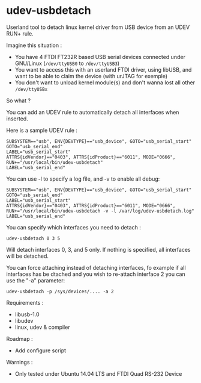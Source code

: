 udev-usbdetach
==============

Userland tool to detach linux kernel driver from USB device from an UDEV RUN+ rule.

Imagine this situation :

*  You have 4 FTDI FT232R based USB serial devices connected under GNU/Linux 
   (`/dev/ttyUSB0` to `/dev/ttyUSB3`)
*  You want to access this with an userland FTDI driver, using libUSB, and want to be able 
   to claim the device (with urJTAG for exemple)
*  You don't want to unload kernel module(s) and don't wanna lost all 
   other `/dev/ttyUSBx`

So what ?

You can add an UDEV rule to automatically detach all interfaces when inserted.

Here is a sample UDEV rule :

    SUBSYSTEM=="usb", ENV{DEVTYPE}=="usb_device", GOTO="usb_serial_start"
    GOTO="usb_serial_end"
    LABEL="usb_serial_start"
    ATTRS{idVendor}=="0403", ATTRS{idProduct}=="6011", MODE="0666", RUN+="/usr/local/bin/udev-usbdetach"
    LABEL="usb_serial_end"

You can use -l to specify a log file, and -v to enable all debug:

    SUBSYSTEM=="usb", ENV{DEVTYPE}=="usb_device", GOTO="usb_serial_start"
    GOTO="usb_serial_end"
    LABEL="usb_serial_start"
    ATTRS{idVendor}=="0403", ATTRS{idProduct}=="6011", MODE="0666", RUN+="/usr/local/bin/udev-usbdetach -v -l /var/log/udev-usbdetach.log"
    LABEL="usb_serial_end"

You can specify which interfaces you need to detach :

    udev-usbdetach 0 3 5

Will detach interfaces 0, 3, and 5 only. If nothing is specified, all interfaces will be detached.

You can force attaching instead of detaching interfaces, fo example if all interfaces has be dtached and you wish to re-attach interface 2 you can use the "-a" parameter:

    udev-usbdetach -p /sys/devices/.... -a 2

Requirements :
 - libusb-1.0
 - libudev
 - linux, udev & compiler

Roadmap :
 - Add configure script

Warnings :
 - Only tested under Ubuntu 14.04 LTS and FTDI Quad RS-232 Device
